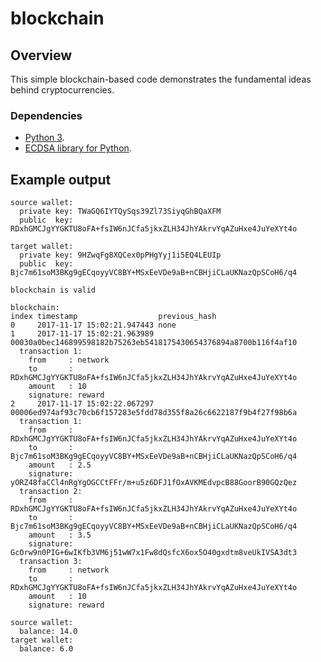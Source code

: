 # blockchain
## Overview
This simple blockchain-based code demonstrates the fundamental ideas behind cryptocurrencies.
### Dependencies
 - [Python 3].
 - [ECDSA library for Python].

## Example output
```text
source wallet:
  private key: TWaGQ6IYTQySqs39Zl73SiyqGhBQaXFM
  public  key: RDxhGMCJgYYGKTU8oFA+fsIW6nJCfa5jkxZLH34JhYAkrvYqAZuHxe4JuYeXYt4o

target wallet:
  private key: 9HZwqFg8XQCex0pPHgYyj1i5EQ4LEUIp
  public  key: Bjc7m61soM3BKg9gECqoyyVC8BY+MSxEeVDe9aB+nCBHjiCLaUKNazQpSCoH6/q4

blockchain is valid

blockchain:
index timestamp                  previous_hash
0     2017-11-17 15:02:21.947443 none                                                            
1     2017-11-17 15:02:21.963989 00030a0bec146899598182b75263eb5418175430654376894a8700b116f4af10
  transaction 1:
    from     : network
    to       : RDxhGMCJgYYGKTU8oFA+fsIW6nJCfa5jkxZLH34JhYAkrvYqAZuHxe4JuYeXYt4o
    amount   : 10
    signature: reward
2     2017-11-17 15:02:22.067297 00006ed974af93c70cb6f157283e5fdd78d355f8a26c6622187f9b4f27f98b6a
  transaction 1:
    from     : RDxhGMCJgYYGKTU8oFA+fsIW6nJCfa5jkxZLH34JhYAkrvYqAZuHxe4JuYeXYt4o
    to       : Bjc7m61soM3BKg9gECqoyyVC8BY+MSxEeVDe9aB+nCBHjiCLaUKNazQpSCoH6/q4
    amount   : 2.5
    signature: yORZ48faCCl4nRgYgOGCCtFFr/m+u5z6DFJ1fOxAVKMEdvpcB88GoorB90GQzQez
  transaction 2:
    from     : RDxhGMCJgYYGKTU8oFA+fsIW6nJCfa5jkxZLH34JhYAkrvYqAZuHxe4JuYeXYt4o
    to       : Bjc7m61soM3BKg9gECqoyyVC8BY+MSxEeVDe9aB+nCBHjiCLaUKNazQpSCoH6/q4
    amount   : 3.5
    signature: GcOrw9n0PIG+6wIKfb3VM6j51wW7x1Fw8dQsfcX6ox5O40gxdtm8veUkIVSA3dt3
  transaction 3:
    from     : network
    to       : RDxhGMCJgYYGKTU8oFA+fsIW6nJCfa5jkxZLH34JhYAkrvYqAZuHxe4JuYeXYt4o
    amount   : 10
    signature: reward

source wallet:
  balance: 14.0
target wallet:
  balance: 6.0
```

[Python 3]:https://www.python.org/download/releases/3.0/
[ECDSA library for Python]:https://pypi.python.org/pypi/ecdsa
